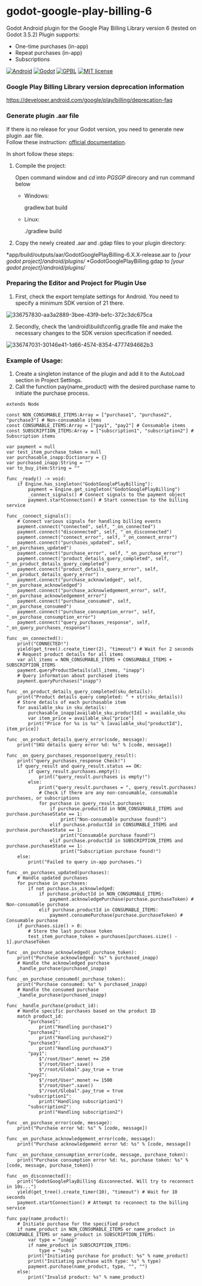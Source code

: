 # godot-google-play-billing-6
Godot Android plugin for the Google Play Billing Library version 6 (tested on Godot 3.5.2)
Plugin supports:
- One-time purchases (in-app)
- Repeat purchases (in-app)
- Subscriptions


[![Android](https://img.shields.io/badge/Platform-Android-brightgreen.svg)](https://developer.android.com)
[![Godot](https://img.shields.io/badge/Godot%20Engine-3.5.2-blue.svg)](https://github.com/godotengine/godot/)
[![GPBL](https://img.shields.io/badge/Google%20Play%20Billing%20Library-6.2.1-green.svg)](https://developer.android.com/google/play/billing/integrate)
[![MIT license](https://img.shields.io/badge/License-MIT-yellowgreen.svg)](https://lbesson.mit-license.org/)

### Google Play Billing Library version deprecation information
https://developer.android.com/google/play/billing/deprecation-faq

### Generate plugin .aar file
If there is no release for your Godot version, you need to generate new plugin .aar file.  
Follow these instruction: [ official documentation](https://docs.godotengine.org/en/stable/tutorials/plugins/android/android_plugin.html "documentation").

In short follow these steps:

1. Compile the project:

	Open command window and *cd* into *PGSGP* direcory and run command below
	
	* Windows:
	
		gradlew.bat build
		
	* Linux:
	
		./gradlew build
	
2. Copy the newly created .aar and .gdap files to your plugin directory:

*app/build/outputs/aar/GodotGooglePlayBilling-6.X.X-release.aar to *[your godot project]/android/plugins/*
*GodotGooglePlayBilling.gdap to *[your godot project]/android/plugins/*

### Preparing the Editor and Project for Plugin Use

1. First, check the export template settings for Android. You need to specify a minimum SDK version of 21 there.

![336757830-aa3a2889-3bee-43f9-be1c-372c3dc675ca](https://github.com/201949/godot-google-play-billing-6/assets/70590729/048e6a7c-7ea6-4903-9877-d83796efe122)

2. Secondly, check the \android\build\config.gradle file and make the necessary changes to the SDK version specification if needed.

![336747031-30146e41-1d66-4574-8354-4777494662b3](https://github.com/201949/godot-google-play-billing-6/assets/70590729/86afdbaa-cf5c-4e53-897c-e32931bc1048)


### Example of Usage:
1. Create a singleton instance of the plugin and add it to the AutoLoad section in Project Settings.
2. Call the function pay(name_product) with the desired purchase name to initiate the purchase process.

```
extends Node

const NON_CONSUMABLE_ITEMS:Array = ["purchase1", "purchase2", "purchase3"] # Non-consumable items
const CONSUMABLE_ITEMS:Array = ["pay1", "pay2"] # Consumable items
const SUBSCRIPTION_ITEMS:Array = ["subscription1", "subscription2"] # Subscription items

var payment = null
var test_item_purchase_token = null
var purchasable_inapp:Dictionary = {}
var purchased_inapp:String = ""
var to_buy_item:String = ""

func _ready() -> void:
	if Engine.has_singleton("GodotGooglePlayBilling"):
		payment = Engine.get_singleton("GodotGooglePlayBilling")
		_connect_signals() # Connect signals to the payment object
		payment.startConnection() # Start connection to the billing service

func _connect_signals():
	# Connect various signals for handling billing events
	payment.connect("connected", self, "_on_connected")
	payment.connect("disconnected", self, "_on_disconnected")
	payment.connect("connect_error", self, "_on_connect_error")
	payment.connect("purchases_updated", self, "_on_purchases_updated")
	payment.connect("purchase_error", self, "_on_purchase_error")
	payment.connect("product_details_query_completed", self, "_on_product_details_query_completed")
	payment.connect("product_details_query_error", self, "_on_product_details_query_error")
	payment.connect("purchase_acknowledged", self, "_on_purchase_acknowledged")
	payment.connect("purchase_acknowledgement_error", self, "_on_purchase_acknowledgement_error")
	payment.connect("purchase_consumed", self, "_on_purchase_consumed")
	payment.connect("purchase_consumption_error", self, "_on_purchase_consumption_error")
	payment.connect("query_purchases_response", self, "_on_query_purchases_response")

func _on_connected():
	print("CONNECTED!")
	yield(get_tree().create_timer(2), "timeout") # Wait for 2 seconds
	# Request product details for all items
	var all_items = NON_CONSUMABLE_ITEMS + CONSUMABLE_ITEMS + SUBSCRIPTION_ITEMS
	payment.queryProductDetails(all_items, "inapp")
	# Query information about purchased items
	payment.queryPurchases("inapp")

func _on_product_details_query_completed(sku_details):
	print("Product details query completed: " + str(sku_details))
	# Store details of each purchasable item
	for available_sku in sku_details:
		purchasable_inapp[available_sku.productId] = available_sku
		var item_price = available_sku["price"]
		print("Price for %s is %s" % [available_sku["productId"], item_price])

func _on_product_details_query_error(code, message):
	print("SKU details query error %d: %s" % [code, message])

func _on_query_purchases_response(query_result):
	print("query_purchases_response Check!")
	if query_result and query_result.status == OK:
		if query_result.purchases.empty():
			print("query_result.purchases is empty!")
		else:
			print("query_result.purchases = ", query_result.purchases)
			# Check if there are any non-consumable, consumable purchases, or subscriptions
			for purchase in query_result.purchases:
				if purchase.productId in NON_CONSUMABLE_ITEMS and purchase.purchaseState == 1:
					print("Non-consumable purchase found!")
				elif purchase.productId in CONSUMABLE_ITEMS and purchase.purchaseState == 1:
					print("Consumable purchase found!")
				elif purchase.productId in SUBSCRIPTION_ITEMS and purchase.purchaseState == 1:
					print("Subscription purchase found!")
	else:
		print("Failed to query in-app purchases.")

func _on_purchases_updated(purchases):
	# Handle updated purchases
	for purchase in purchases:
		if not purchase.is_acknowledged:
			if purchase.productId in NON_CONSUMABLE_ITEMS:
				payment.acknowledgePurchase(purchase.purchaseToken) # Non-consumable purchase
			elif purchase.productId in CONSUMABLE_ITEMS:
				payment.consumePurchase(purchase.purchaseToken) # Consumable purchase
	if purchases.size() > 0:
		# Store the last purchase token
		test_item_purchase_token = purchases[purchases.size() - 1].purchaseToken

func _on_purchase_acknowledged(_purchase_token):
	print("Purchase acknowledged: %s" % purchased_inapp)
	# Handle the acknowledged purchase
	_handle_purchase(purchased_inapp)

func _on_purchase_consumed(_purchase_token):
	print("Purchase consumed: %s" % purchased_inapp)
	# Handle the consumed purchase
	_handle_purchase(purchased_inapp)

func _handle_purchase(product_id):
	# Handle specific purchases based on the product ID
	match product_id:
		"purchase1":
			print("Handling purchase1")
		"purchase2":
			print("Handling purchase2")
		"purchase3":
			print("Handling purchase3")
		"pay1":
			$"/root/User".monet += 250
			$"/root/User".save()
			$"/root/Global".pay_true = true
		"pay2":
			$"/root/User".monet += 1500
			$"/root/User".save()
			$"/root/Global".pay_true = true
		"subscription1":
			print("Handling subscription1")
		"subscription2":
			print("Handling subscription2")

func _on_purchase_error(code, message):
	print("Purchase error %d: %s" % [code, message])

func _on_purchase_acknowledgement_error(code, message):
	print("Purchase acknowledgement error %d: %s" % [code, message])

func _on_purchase_consumption_error(code, message, purchase_token):
	print("Purchase consumption error %d: %s, purchase token: %s" % [code, message, purchase_token])

func _on_disconnected():
	print("GodotGooglePlayBilling disconnected. Will try to reconnect in 10s...")
	yield(get_tree().create_timer(10), "timeout") # Wait for 10 seconds
	payment.startConnection() # Attempt to reconnect to the billing service

func pay(name_product):
	# Initiate purchase for the specified product
	if name_product in NON_CONSUMABLE_ITEMS or name_product in CONSUMABLE_ITEMS or name_product in SUBSCRIPTION_ITEMS:
		var type = "inapp"
		if name_product in SUBSCRIPTION_ITEMS:
			type = "subs"
		print("Initiating purchase for product: %s" % name_product)
		print("Initiating purchase with type: %s" % type)
		payment.purchase(name_product, type, "", "")
	else:
		print("Invalid product: %s" % name_product)
```
